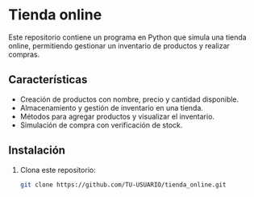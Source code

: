 # Tienda online

Este repositorio contiene un programa en Python que simula una tienda online, permitiendo gestionar un inventario de productos y realizar compras.

## Características
- Creación de productos con nombre, precio y cantidad disponible.
- Almacenamiento y gestión de inventario en una tienda.
- Métodos para agregar productos y visualizar el inventario.
- Simulación de compra con verificación de stock.

## Instalación
1. Clona este repositorio:
   ```sh
   git clone https://github.com/TU-USUARIO/tienda_online.git
